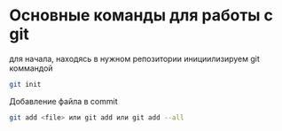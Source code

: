 # Основные команды для работы с git

для начала, находясь в нужном репозитории инициилизируем git коммандой 
```sh
git init
```

Добавление файла в commit

```sh
git add <file> или git add или git add --all
```






